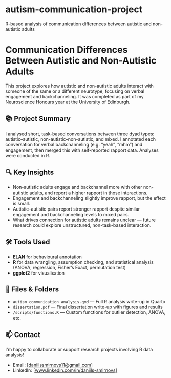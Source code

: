 # autism-communication-project
R-based analysis of communication differences between autistic and non-autistic adults

# Communication Differences Between Autistic and Non-Autistic Adults

This project explores how autistic and non-autistic adults interact with someone of the same or a different neurotype, focusing on verbal engagement and backchanneling. It was completed as part of my Neuroscience Honours year at the University of Edinburgh.

## 📚 Project Summary

I analysed short, task-based conversations between three dyad types: autistic–autistic, non-autistic–non-autistic, and mixed. I annotated each conversation for verbal backchanneling (e.g. “yeah”, “mhm”) and engagement, then merged this with self-reported rapport data. Analyses were conducted in R.

## 🔍 Key Insights

- Non-autistic adults engage and backchannel more with other non-autistic adults, and report a higher rapport in those interactions.
- Engagement and backchanneling slightly improve rapport, but the effect is small.
- Autistic–autistic pairs report stronger rapport despite similar engagement and backchanneling levels to mixed pairs.
- What drives connection for autistic adults remains unclear — future research could explore unstructured, non-task-based interaction.

## 🛠️ Tools Used

- **ELAN** for behavioural annotation  
- **R** for data wrangling, assumption checking, and statistical analysis (ANOVA, regression, Fisher’s Exact, permutation test)  
- **ggplot2** for visualisation

## 📁 Files & Folders

- `autism_communication_analysis.qmd` — Full R analysis write-up in Quarto  
- `dissertation.pdf` — Final dissertation write-up with figures and results  
- `/scripts/functions.R` — Custom functions for outlier detection, ANOVA, etc.  

## 📫 Contact

I'm happy to collaborate or support research projects involving R data analysis!

- Email: [daniilssmirnovs11@gmail.com]
- LinkedIn: [www.linkedin.com/in/daniils-smirnovs]  
